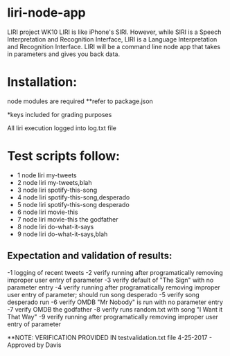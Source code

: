 # liri-node-app
LIRI project WK10
LIRI is like iPhone's SIRI. However, while SIRI is a Speech Interpretation and Recognition Interface, LIRI is a Language Interpretation and Recognition Interface. LIRI will be a command line node app that takes in parameters and gives you back data.

Installation:
==============
node modules are required
**refer to package.json

*keys included for grading purposes

All liri execution logged into log.txt file 

Test scripts follow:
====================

- 1	node liri  my-tweets
- 2	node liri  my-tweets,blah
- 3	node liri  spotify-this-song
- 4	node liri  spotify-this-song,desperado
- 5	node liri  spotify-this-song desperado
- 6	node liri  movie-this
- 7	node liri  movie-this the godfather
- 8	node liri  do-what-it-says
- 9	node liri  do-what-it-says,blah

Expectation and validation of results:
--------------------------------------

-1	logging of recent tweets
-2	verify running after programatically removing improper user entry of parameter
-3	verify default of "The Sign" with no parameter entry
-4	verify running after programatically removing improper user entry of parameter; should run song desperado
-5	verify song desperado run
-6	verify OMDB "Mr Nobody" is run with no parameter entry
-7	verify OMDB the godfather
-8	verify runs random.txt with song "I Want it That Way"
-9	verify running after programatically removing improper user entry of parameter

**NOTE: VERIFICATION PROVIDED IN testvalidation.txt file 4-25-2017 - Approved by Davis